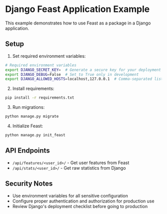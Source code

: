 # Django Feast Application Example

This example demonstrates how to use Feast as a package in a Django application.

## Setup

1. Set required environment variables:
```bash
# Required environment variables
export DJANGO_SECRET_KEY=  # Generate a secure key for your deployment
export DJANGO_DEBUG=False  # Set to True only in development
export DJANGO_ALLOWED_HOSTS=localhost,127.0.0.1  # Comma-separated list of allowed hosts
```

2. Install requirements:
```bash
pip install -r requirements.txt
```

3. Run migrations:
```bash
python manage.py migrate
```

4. Initialize Feast:
```bash
python manage.py init_feast
```

## API Endpoints

- `/api/features/<user_id>/` - Get user features from Feast
- `/api/stats/<user_id>/` - Get raw statistics from Django

## Security Notes

- Use environment variables for all sensitive configuration
- Configure proper authentication and authorization for production use
- Review Django's deployment checklist before going to production
